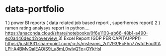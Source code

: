 # data-portfolio
1 )  power BI reports (  data related job based report , superheroes report)
2 )  ramen rating analysys report in python.... [https://anaconda.cloud/share/notebooks/0f6e1103-ab66-48b1-a490-ec0a446dec42/overview
](https://anaconda.cloud/share/notebooks/f7411f7d-5204-4261-a919-7057dc867ee6/overview)
3) Excel Report (GDP PER CAPITA(PPP))
https://justit831.sharepoint.com/:x:/s/msteams_2d1793/EcFhn77wfctEou3tALPI-A4BMvQalEAOiS9i_u8mL0wlvQ?e=OYkHsl
